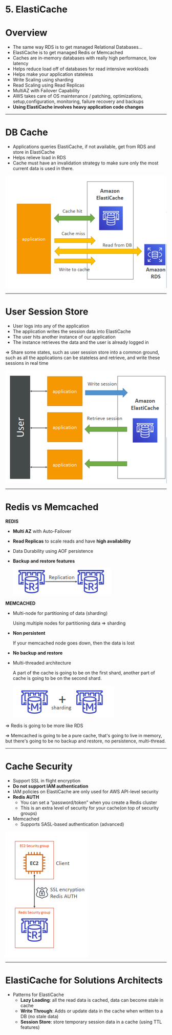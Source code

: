 # 5. ElastiCache

# Overview

- The same way RDS is to get managed Relational Databases...
- ElastiCache is to get managed Redis or Memcached
- Caches are in-memory databases with really high performance, low latency
- Helps reduce load off of databases for read intensive workloads
- Helps make your application stateless
- Write Scaling using sharding
- Read Scaling using Read Replicas
- MultiAZ with Failover Capability
- AWS takes care of OS maintenance / patching, optimizations, setup,configuration, monitoring, failure recovery and backups
- **Using ElastiCache involves heavy application code changes**

---

# DB Cache

- Applications queries ElastiCache, if not available, get from RDS and store in ElastiCache
- Helps relieve load in RDS
- Cache must have an invalidation strategy to make sure only the most current data is used in there.

![5%20ElastiCache/Untitled.png](5%20ElastiCache/Untitled.png)

---

# User Session Store

- User logs into any of the application
- The application writes the session data into ElastiCache
- The user hits another instance of our application
- The instance retrieves the data and the user is already logged in

⇒ Share some states, such as user session store into a common ground, such as all the applications can be stateless and retrieve, and write these sessions in real time

![5%20ElastiCache/Untitled%201.png](5%20ElastiCache/Untitled%201.png)

---

# Redis vs Memcached

**REDIS**

- **Multi AZ** with Auto-Failover
- **Read Replicas** to scale reads and have **high availability**
- Data Durability using AOF persistence
- **Backup and restore features**

    ![5%20ElastiCache/Untitled%202.png](5%20ElastiCache/Untitled%202.png)

**MEMCACHED**

- Multi-node for partitioning of data  (sharding)

    Using multiple nodes for partitioning data ⇒ sharding

- **Non persistent**

    If your memcached node goes down, then the data is lost

- **No backup and restore**
- Multi-threaded architecture

    A part of the cache is going to be on the first shard, another part of cache is going to be on the second shard.

    ![5%20ElastiCache/Untitled%203.png](5%20ElastiCache/Untitled%203.png)

⇒ Redis is going to be more like RDS

⇒ Memcached is going to be a pure cache, that's going to live in memory, but there's going to be no backup and restore, no persistence, multi-thread.

---

# Cache Security

- Support SSL in flight encryption
- **Do not support IAM authentication**
- IAM policies on ElastiCache are only used for AWS API-level security
- **Redis AUTH**
    - You can set a “password/token” when you create a Redis cluster
    - This is an extra level of security for your cache(on top of security groups)
- Memcached
    - Supports SASL-based authentication (advanced)

![5%20ElastiCache/Untitled%204.png](5%20ElastiCache/Untitled%204.png)

---

# ElastiCache for Solutions Architects

- Patterns for ElastiCache
    - **Lazy Loading**: all the read data is cached, data can become stale in cache
    - **Write Through**: Adds or update data in the cache when written to a DB (no stale data)
    - **Session Store**: store temporary session data in a cache (using TTL features)